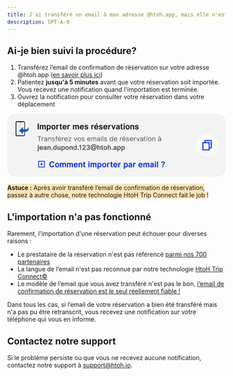 ```yaml
---
title: J'ai transféré un email à mon adresse @htoh.app, mais elle n'est pas importée
description: SPT-A-9
---
```


## Ai-je bien suivi la procédure?

1. Transférez l’email de confirmation de réservation sur votre adresse @htoh.app ([en savoir plus ici](/fr/htoh-trip-connect/how-to-import-booking-via-email))
2. Patientez **jusqu'à 5 minutes** avant que votre réservation soit importée. Vous recevez une notification quand l'importation est terminée.
3. Ouvrez la notification pour consulter votre réservation dans votre déplacement

<span style="background-color:moccasin;"></span>![](./images/import-by-email.png)

<span style="background-color:moccasin;">**Astuce :** </span><span style="background-color:moccasin;">Après avoir transféré l’email de confirmation de réservation, passez à autre chose, notre technologie HtoH Trip Connect fait le job !</span>

## L'importation n'a pas fonctionné

Rarement, l'importation d'une réservation peut échouer pour diverses raisons :

* Le prestataire de la réservation n'est pas référencé [parmi nos 700 partenaires](/fr/htoh-trip-connect/supported-booking-email-types)
* La langue de l’email n'est pas reconnue par notre technologie [HtoH Trip Connect©](/fr/htoh-trip-connect/what-is-htoh-trip-connect)
* Le modèle de l’email que vous avez transféré n'est pas le bon, [l’email de confirmation de réservation est le seul réellement fiable !](/fr/htoh-trip-connect/which-email-should-be-forwarded)

Dans tous les cas, si l’email de votre réservation a bien été transféré mais n'a pas pu être retranscrit, vous recevez une notification sur votre téléphone qui vous en informe.

## Contactez notre support

Si le problème persiste ou que vous ne recevez aucune notification, contactez notre support à [support@htoh.io](mailto:support@htoh.io).